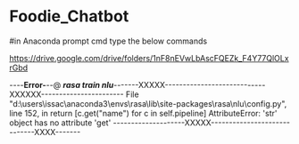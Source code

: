 # Foodie_Chatbot

#in Anaconda prompt cmd type the below commands

https://drive.google.com/drive/folders/1nF8nEVwLbAscFQEZk_F4Y77QlOLxrGbd


----**Error-**--@ ***rasa train nlu***-------XXXXX----------------------------XXXXXX-----------------------
File "d:\users\issac\anaconda3\envs\rasa\lib\site-packages\rasa\nlu\config.py", line 152, in <listcomp>
    return [c.get("name") for c in self.pipeline]
AttributeError: 'str' object has no attribute 'get'
  --------------------XXXXX-----------------------------XXXX-------
